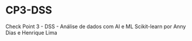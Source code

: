 # CP3-DSS
Check Point 3 - DSS - Análise de dados com AI e ML Scikit-learn por Anny Dias e Henrique Lima
